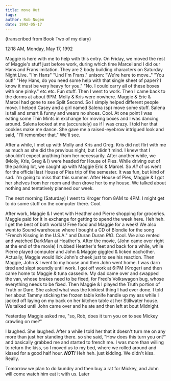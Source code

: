 ```yaml
---
title: move Out
tags: 
author: Rob Nugen
date: 1992-05-17
---
```


<p class=note>(transcribed from Book Two of my diary)

<p class=date>12:18 AM, Monday, May 17, 1992

<p>Maggie is here with me to help with this entry.  On Friday, we
moved the rest of Maggie's stuff just before work, during which time
Marcel and I did our Hans and Frans imitation.  They are 2 body
building characters on Saturday Night Live.  "I'm Hans" "Und I'm
Frans."  unison: "We're here to move.." <CLAP> "You out!"  "Hey Hans,
do you need some help with that single sheet of paper?  I know it must
be very heavy for you."  "No. I could carry all of these boxes with
one pinky." etc etc.  Fun stuff.  Then I went to work.  Then I came
back to the dorms at about 9PM.  Molly & Kris were nowhere.  Maggie &
Eric & Marcel had gone to see Split Second.  So I simply helped
different people move.  I helped Casey and a girl named Salena (sp)
move some stuff.  Salena is tall and smart & funny and wears no
shoes.  Cool.  At one point I was eating some Thin Mints in exchange
for moving boxes and I was dancing around.  Salena looked at me
(accurately) as if I was crazy.  I told her that cookies make me
dance.  She gave me a raised-eyebrow intrigued look and said, "I'll
remember that."  We'll see.

<p>After a while, I met up with Molly and Kris and Greg.  Kris did not
flirt with me as much as she did the previous night, but I didn't
mind.  I knew that I shouldn't expect anything from her necessarily.
After another while, we (Molly, Kris, Greg & I) were headed for House
of Pies.  While driving out of the parking lot, we caught up with
Maggie Eric & Marcel.  So <em>All</em> of us went for the official
last House of Pies trip of the semester.  It was fun, but kind of
sad.  I'm going to miss that this summer.  After House of Pies, Maggie
& I got her shelves from her room and then drove her to my house.  We
talked about nothing and tentatively planned our week.

<p>The next morning (Saturday) I went to Kroger from 8AM to 4PM. I
might get to do some stuff on the computer there.  Cool.

<p>After work, Maggie & I went with Heather and Pierre shopping for
groceries.  Maggie paid for it in exchange for getting to spend the
week here.  Heh heh. I get the best of both worlds!  Free food and
Maggie for a week!  We also went to Sound warehouse where I bought a
CD of Blondie for the song "French Kissing in the U.S.A." and Duran
Duran <em>RIO</em>. Cool.  We also rented and watched DarkMan at
Heather's.  After the movie, (John came over right at the end of the
movie) I rubbed Heather's feet and back for a while, while Pierre
played computer and John & Maggie giggled & licked eachother.
Actually, Maggie would lick John's cheek just to see his reaction.
Then Maggie, John & I went to my house and then John went home.  I was
darn tired and slept soundly until work.  I got off work at 6:PM
(Kroger) and then came home to Maggie & tuna casseole.  My dad came
over and swapped the van, whose brakes need to be fixed, for Fred's
Volkswagon bug, whose everything needs to be fixed.  Then Maggie & I
played the Truth portion of Truth or Dare.  She asked what was the
kinkiest thing I had ever done.  I told her about Tammy sticking the
frozen table knife handle up my ass while I jacked off laying on my
back on her kitchen table at her Stillwater house.  We talked until
John came over and he ate and then left at bout Midnight.

<p>Yesterday Maggie asked me, "so, Rob, does it turn you on to see
Mickey crawling on me?"

<p>I laughed.  She laughed.  After a while I told her that it doesn't
turn me on any more than just her standing there.  so she said, "How
does this turn you on?" and basically grabbed me and started to french
me.  I was more than willing to return the kiss, so I moved us to my
bed, where we rolled around and kissed for a good half hour.
<em><b>NOT!</b></em> Heh heh.  just kidding.  We didn't kiss.  Really.

<p>Tomorrow we plan to do laundry and then buy a rat for Mickey, and
John will come watch him eat it with us.  Later


